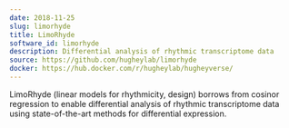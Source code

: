 ```yaml
---
date: 2018-11-25
slug: limorhyde
title: LimoRhyde
software_id: limorhyde
description: Differential analysis of rhythmic transcriptome data
source: https://github.com/hugheylab/limorhyde
docker: https://hub.docker.com/r/hugheylab/hugheyverse/
---
```


LimoRhyde (linear models for rhythmicity, design) borrows from cosinor regression to enable differential analysis of rhythmic transcriptome data using state-of-the-art methods for differential expression.